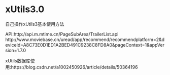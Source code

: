 # xUtils3.0
自己操作xUtils3基本使用方法

<p>
  API:http://api.m.mtime.cn/PageSubArea/TrailerList.api
  http://www.moviebase.cn/uread/app/recommend/recommendplatform=2&deviceId=A8C73E0D1ED1A2BED491C9238C8FD8A0&pageContext=1&appVersion=1.7.0
</p>
<p>xUtils数据库使用:https://blog.csdn.net/a1002450926/article/details/50364196</p>

